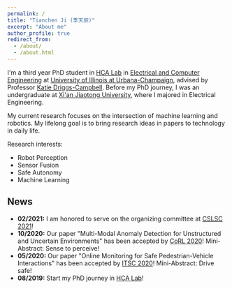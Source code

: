 ```yaml
---
permalink: /
title: "Tianchen Ji (季天辰)"
excerpt: "About me"
author_profile: true
redirect_from: 
  - /about/
  - /about.html
---
```


I'm a third year PhD student in [HCA Lab](https://publish.illinois.edu/humancenteredautonomy/) in [Electrical and Computer Engineering](https://ece.illinois.edu/) at [University of Illinois at Urbana-Champaign](https://illinois.edu/), advised by Professor [Katie Driggs-Campbell](https://krdc.web.illinois.edu/). Before my PhD journey, I was an undergraduate at [Xi'an Jiaotong University](http://en.xjtu.edu.cn/), where I majored in Electrical Engineering.

My current research focuses on the intersection of machine learning and robotics. My lifelong goal is to bring research ideas in papers to technology in daily life.

Research interests:
- Robot Perception
- Sensor Fusion
- Safe Autonomy
- Machine Learning

News
---
- **02/2021:** I am honored to serve on the organizing committee at [CSLSC 2021](https://publish.illinois.edu/csl-student-conference-2021/)!
- **10/2020:** Our paper "Multi-Modal Anomaly Detection for Unstructured and Uncertain Environments" has been accepted by [CoRL 2020](https://corlconf.github.io/corl2020/paper_324/)! Mini-Abstract: Sense to perceive!
- **05/2020:** Our paper "Online Monitoring for Safe Pedestrian-Vehicle Interactions" has been accepted by [ITSC 2020](https://ieeexplore.ieee.org/abstract/document/9294366)! Mini-Abstract: Drive safe!
- **08/2019:** Start my PhD journey in [HCA Lab](https://publish.illinois.edu/humancenteredautonomy/)!
